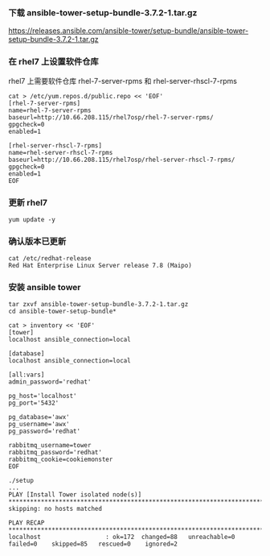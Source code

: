 ### 下载 ansible-tower-setup-bundle-3.7.2-1.tar.gz
https://releases.ansible.com/ansible-tower/setup-bundle/ansible-tower-setup-bundle-3.7.2-1.tar.gz

### 在 rhel7 上设置软件仓库
rhel7 上需要软件仓库 rhel-7-server-rpms 和 rhel-server-rhscl-7-rpms
```
cat > /etc/yum.repos.d/public.repo << 'EOF'
[rhel-7-server-rpms]
name=rhel-7-server-rpms
baseurl=http://10.66.208.115/rhel7osp/rhel-7-server-rpms/
gpgcheck=0
enabled=1

[rhel-server-rhscl-7-rpms]
name=rhel-server-rhscl-7-rpms
baseurl=http://10.66.208.115/rhel7osp/rhel-server-rhscl-7-rpms/
gpgcheck=0
enabled=1
EOF
```

### 更新 rhel7
```
yum update -y
```

### 确认版本已更新
```
cat /etc/redhat-release 
Red Hat Enterprise Linux Server release 7.8 (Maipo)
```
### 安装 ansible tower
```
tar zxvf ansible-tower-setup-bundle-3.7.2-1.tar.gz
cd ansible-tower-setup-bundle*

cat > inventory << 'EOF'
[tower]
localhost ansible_connection=local

[database]
localhost ansible_connection=local

[all:vars]
admin_password='redhat'

pg_host='localhost'
pg_port='5432'

pg_database='awx'
pg_username='awx'
pg_password='redhat'

rabbitmq_username=tower
rabbitmq_password='redhat'
rabbitmq_cookie=cookiemonster
EOF

./setup
...
PLAY [Install Tower isolated node(s)] ***************************************************************************************************
skipping: no hosts matched

PLAY RECAP ******************************************************************************************************************************
localhost                  : ok=172  changed=88   unreachable=0    failed=0    skipped=85   rescued=0    ignored=2   
```
